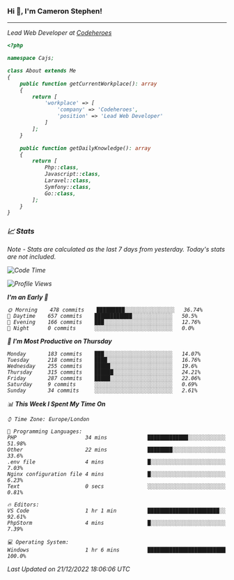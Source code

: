 ### Hi 👋, I'm Cameron Stephen!
<hr>
<p><em>Lead Web Developer at <a href="https://codeheroes.co.uk">Codeheroes</a></p>


```php
<?php

namespace Cajs;

class About extends Me
{
    public function getCurrentWorkplace(): array
    {
        return [
            'workplace' => [
                'company' => 'Codeheroes',
                'position' => 'Lead Web Developer'
            ]
        ];
    }

    public function getDailyKnowledge(): array
    {
        return [
            Php::class,
            Javascript::class,
            Laravel::class,
            Symfony::class,
            Go::class,
        ];
    }
}
```

### 📈 Stats
<p><em>Note - Stats are calculated as the last 7 days from yesterday. Today's stats are not included.</em></p>


<!--START_SECTION:waka-->
![Code Time](http://img.shields.io/badge/Code%20Time-3%2C232%20hrs%2030%20mins-blue)

![Profile Views](http://img.shields.io/badge/Profile%20Views-0-blue)

**I'm an Early 🐤** 

```text
🌞 Morning    478 commits    █████████░░░░░░░░░░░░░░░░   36.74% 
🌆 Daytime    657 commits    ████████████░░░░░░░░░░░░░   50.5% 
🌃 Evening    166 commits    ███░░░░░░░░░░░░░░░░░░░░░░   12.76% 
🌙 Night      0 commits      ░░░░░░░░░░░░░░░░░░░░░░░░░   0.0%

```
📅 **I'm Most Productive on Thursday** 

```text
Monday       183 commits    ███░░░░░░░░░░░░░░░░░░░░░░   14.07% 
Tuesday      218 commits    ████░░░░░░░░░░░░░░░░░░░░░   16.76% 
Wednesday    255 commits    █████░░░░░░░░░░░░░░░░░░░░   19.6% 
Thursday     315 commits    ██████░░░░░░░░░░░░░░░░░░░   24.21% 
Friday       287 commits    █████░░░░░░░░░░░░░░░░░░░░   22.06% 
Saturday     9 commits      ░░░░░░░░░░░░░░░░░░░░░░░░░   0.69% 
Sunday       34 commits     ░░░░░░░░░░░░░░░░░░░░░░░░░   2.61%

```


📊 **This Week I Spent My Time On** 

```text
⌚︎ Time Zone: Europe/London

💬 Programming Languages: 
PHP                      34 mins             █████████████░░░░░░░░░░░░   51.98% 
Other                    22 mins             ████████░░░░░░░░░░░░░░░░░   33.6% 
.env file                4 mins              █░░░░░░░░░░░░░░░░░░░░░░░░   7.03% 
Nginx configuration file 4 mins              █░░░░░░░░░░░░░░░░░░░░░░░░   6.23% 
Text                     0 secs              ░░░░░░░░░░░░░░░░░░░░░░░░░   0.81%

🔥 Editors: 
VS Code                  1 hr 1 min          ███████████████████████░░   92.61% 
PhpStorm                 4 mins              █░░░░░░░░░░░░░░░░░░░░░░░░   7.39%

💻 Operating System: 
Windows                  1 hr 6 mins         █████████████████████████   100.0%

```


 Last Updated on 21/12/2022 18:06:06 UTC
<!--END_SECTION:waka-->
